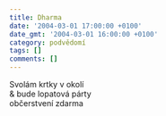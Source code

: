 ```yaml
---
title: Dharma
date: '2004-03-01 17:00:00 +0100'
date_gmt: '2004-03-01 16:00:00 +0100'
category: podvědomí
tags: []
comments: []
---
```

<p>Svolám krtky v okolí<br>
&amp; bude lopatová párty<br>
občerstvení zdarma</p>
